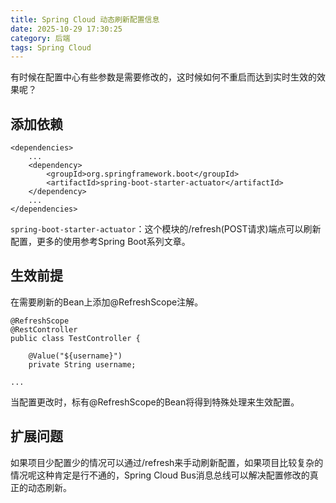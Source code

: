```yaml
---
title: Spring Cloud 动态刷新配置信息
date: 2025-10-29 17:30:25
category: 后端
tags: Spring Cloud
---
```


有时候在配置中心有些参数是需要修改的，这时候如何不重启而达到实时生效的效果呢？

## 添加依赖


```
<dependencies>
    ...
	<dependency>
		<groupId>org.springframework.boot</groupId>
		<artifactId>spring-boot-starter-actuator</artifactId>
	</dependency>	
	...
</dependencies>
```


`spring-boot-starter-actuator`：这个模块的/refresh(POST请求)端点可以刷新配置，更多的使用参考Spring Boot系列文章。

## 生效前提

在需要刷新的Bean上添加@RefreshScope注解。

```
@RefreshScope
@RestController
public class TestController {

	@Value("${username}")
	private String username;
	
...
```

当配置更改时，标有@RefreshScope的Bean将得到特殊处理来生效配置。

## 扩展问题

如果项目少配置少的情况可以通过/refresh来手动刷新配置，如果项目比较复杂的情况呢这种肯定是行不通的，Spring Cloud Bus消息总线可以解决配置修改的真正的动态刷新。
